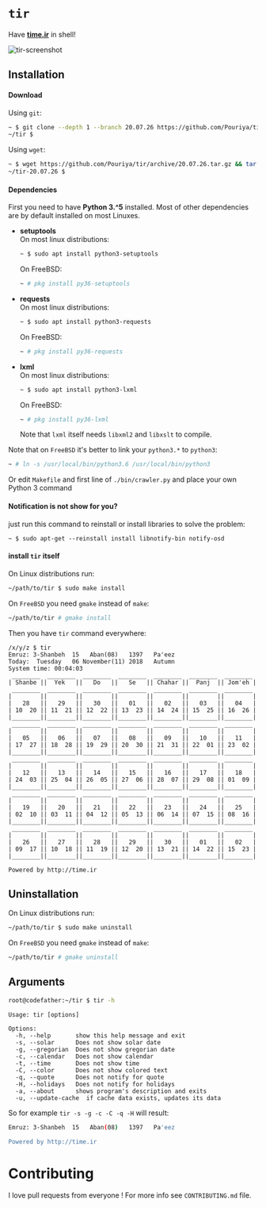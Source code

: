 # `tir`
Have [**time.ir**](http://time.ir) in shell!


![tir-screenshot](https://github.com/pouriya/tir/releases/download/20.07.26/tir.png)


## Installation
#### Download
Using `git`:  
```sh
~ $ git clone --depth 1 --branch 20.07.26 https://github.com/Pouriya/tir && cd tir
~/tir $
```
Using `wget`:  
```sh
~ $ wget https://github.com/Pouriya/tir/archive/20.07.26.tar.gz && tar xf 20.07.26.tar.gz && cd tir-20.07.26
~/tir-20.07.26 $
```

#### Dependencies
First you need to have **Python 3.^5** installed. Most of other dependencies are by default installed on most Linuxes.  
* **setuptools**  
    On most linux distributions:  
    ```sh
    ~ $ sudo apt install python3-setuptools
    ```  
    On FreeBSD:  
    ```sh
    ~ # pkg install py36-setuptools
    ```
* **requests**  
    On most linux distributions:  
    ```sh
    ~ $ sudo apt install python3-requests
    ```  
    On FreeBSD:  
    ```sh
    ~ # pkg install py36-requests
    ```  
* **lxml**  
    On most linux distributions:  
    ```sh
    ~ $ sudo apt install python3-lxml
    ```  
    On FreeBSD:  
    ```sh
    ~ # pkg install py36-lxml
    ```  
    Note that `lxml` itself needs `libxml2` and `libxslt` to compile.

Note that on `FreeBSD` it's better to link your `python3.*` to `python3`:
```sh
~ # ln -s /usr/local/bin/python3.6 /usr/local/bin/python3
```
Or edit `Makefile` and first line of `./bin/crawler.py` and place your own Python 3 command

  #### Notification is not show for you?
  just run this command to reinstall or install libraries to solve the problem:
  ```
  ~ $ sudo apt-get --reinstall install libnotify-bin notify-osd
  ```
  
#### install `tir` itself
On Linux distributions run:
```sh
~/path/to/tir $ sudo make install
```  
On `FreeBSD` you need `gmake` instead of `make`:
```sh
~/path/to/tir # gmake install
```  

Then you have `tir` command everywhere:
```text
/x/y/z $ tir
Emruz: 3-Shanbeh  15   Aban(08)   1397   Pa'eez  
Today:  Tuesday   06 November(11) 2018   Autumn  
System time: 00:04:03
 ________  ________  ________  ________  ________  ________  ________
| Shanbe ||  Yek   ||   Do   ||   Se   || Chahar ||  Panj  || Jom'eh |
 ________  ________  ________  ________  ________  ________  ________ 
|        ||        ||        ||        ||        ||        ||        |
|   28   ||   29   ||   30   ||   01   ||   02   ||   03   ||   04   |
| 10  20 || 11  21 || 12  22 || 13  23 || 14  24 || 15  25 || 16  26 |
|________||________||________||________||________||________||________|
 ________  ________  ________  ________  ________  ________  ________ 
|        ||        ||        ||        ||        ||        ||        |
|   05   ||   06   ||   07   ||   08   ||   09   ||   10   ||   11   |
| 17  27 || 18  28 || 19  29 || 20  30 || 21  31 || 22  01 || 23  02 |
|________||________||________||________||________||________||________|
 ________  ________  ________  ________  ________  ________  ________ 
|        ||        ||        ||        ||        ||        ||        |
|   12   ||   13   ||   14   ||   15   ||   16   ||   17   ||   18   |
| 24  03 || 25  04 || 26  05 || 27  06 || 28  07 || 29  08 || 01  09 |
|________||________||________||________||________||________||________|
 ________  ________  ________  ________  ________  ________  ________ 
|        ||        ||        ||        ||        ||        ||        |
|   19   ||   20   ||   21   ||   22   ||   23   ||   24   ||   25   |
| 02  10 || 03  11 || 04  12 || 05  13 || 06  14 || 07  15 || 08  16 |
|________||________||________||________||________||________||________|
 ________  ________  ________  ________  ________  ________  ________ 
|        ||        ||        ||        ||        ||        ||        |
|   26   ||   27   ||   28   ||   29   ||   30   ||   01   ||   02   |
| 09  17 || 10  18 || 11  19 || 12  20 || 13  21 || 14  22 || 15  23 |
|________||________||________||________||________||________||________|

Powered by http://time.ir
```

## Uninstallation
On Linux distributions run:
```sh
~/path/to/tir $ sudo make uninstall
```  
On `FreeBSD` you need `gmake` instead of `make`:
```sh
~/path/to/tir # gmake uninstall
```  

## Arguments
```sh
root@codefather:~/tir $ tir -h
```
```text
Usage: tir [options]

Options:
  -h, --help       show this help message and exit
  -s, --solar      Does not show solar date
  -g, --gregorian  Does not show gregorian date
  -c, --calendar   Does not show calendar
  -t, --time       Does not show time
  -C, --color      Does not show colored text
  -q, --quote      Does not notify for quote
  -H, --holidays   Does not notify for holidays
  -a, --about      shows program's description and exits
  -u, --update-cache  if cache data exists, updates its data
```
So for example `tir -s -g -c -C -q -H` will result:
```sh
Emruz: 3-Shanbeh  15   Aban(08)   1397   Pa'eez  

Powered by http://time.ir
```

# Contributing
I love pull requests from everyone ! For more info see `CONTRIBUTING.md` file.
